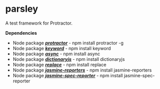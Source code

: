 # parsley
A test framework for Protractor.

**Dependencies**
* Node package ***[protractor](https://www.npmjs.com/package/protractor)*** - npm install protractor -g
* Node package ***[keyword](https://www.npmjs.com/package/keyword)*** - npm install keyword
* Node package ***[async](https://www.npmjs.com/package/async)*** - npm install async
* Node package ***[dictionaryjs](https://www.npmjs.com/package/dictionaryjs)*** - npm install dictionaryjs
* Node package ***[replace](https://www.npmjs.com/package/replace)*** - npm install replace
* Node package ***[jasmine-reporters](https://www.npmjs.com/package/jasmine-reporters)*** - npm install jasmine-reporters
* Node package ***[jasmine-spec-reporter](https://www.npmjs.com/package/jasmine-spec-reporter)*** - npm install jasmine-spec-reporter
